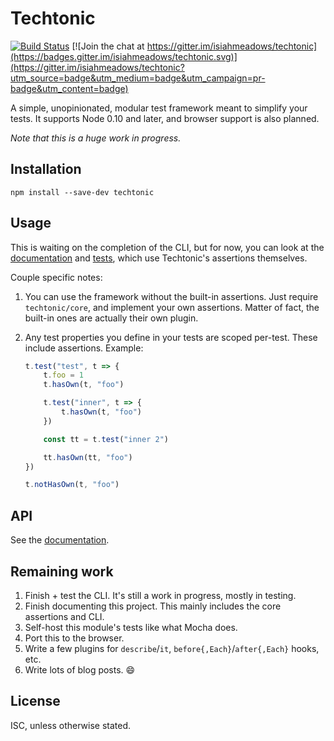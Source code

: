 # Techtonic

[![Build Status](https://travis-ci.org/isiahmeadows/techtonic.svg?branch=master)](https://travis-ci.org/isiahmeadows/techtonic) [![Join the chat at https://gitter.im/isiahmeadows/techtonic](https://badges.gitter.im/isiahmeadows/techtonic.svg)](https://gitter.im/isiahmeadows/techtonic?utm_source=badge&utm_medium=badge&utm_campaign=pr-badge&utm_content=badge)

A simple, unopinionated, modular test framework meant to simplify your tests. It supports Node 0.10 and later, and browser support is also planned.

*Note that this is a huge work in progress.*

## Installation

```
npm install --save-dev techtonic
```

## Usage

This is waiting on the completion of the CLI, but for now, you can look at the
[documentation](./docs/README.md) and [tests](./test/), which use Techtonic's
assertions themselves.

Couple specific notes:

1. You can use the framework without the built-in assertions. Just require `techtonic/core`, and implement your own assertions. Matter of fact, the built-in ones are actually their own plugin.

2. Any test properties you define in your tests are scoped per-test. These include assertions. Example:

    ```js
    t.test("test", t => {
        t.foo = 1
        t.hasOwn(t, "foo")

        t.test("inner", t => {
            t.hasOwn(t, "foo")
        })

        const tt = t.test("inner 2")

        tt.hasOwn(tt, "foo")
    })

    t.notHasOwn(t, "foo")
    ```

## API

See the [documentation](./docs/README.md).

## Remaining work

1. Finish + test the CLI. It's still a work in progress, mostly in testing.
2. Finish documenting this project. This mainly includes the core assertions and CLI.
3. Self-host this module's tests like what Mocha does.
4. Port this to the browser.
5. Write a few plugins for `describe`/`it`, `before{,Each}`/`after{,Each}` hooks, etc.
6. Write lots of blog posts. :smile:

## License

ISC, unless otherwise stated.
